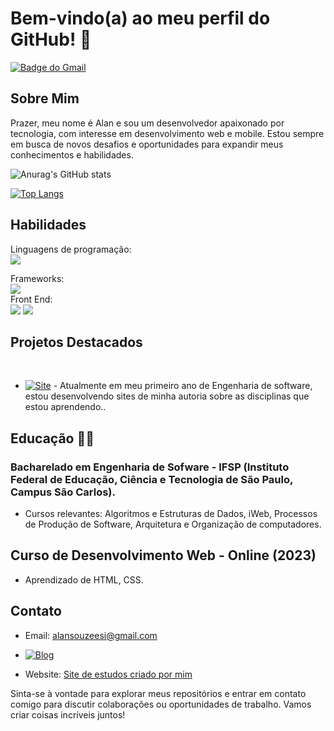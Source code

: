 # Bem-vindo(a) ao meu perfil do GitHub! 👋


[![Badge do Gmail](https://img.shields.io/badge/Gmail-D14836?style=for-the-badge&logo=gmail&logoColor=white)](mailto:alansouzeesi@gmail.com)


## Sobre Mim
Prazer, meu nome é Alan e sou um desenvolvedor apaixonado por tecnologia, com interesse em desenvolvimento web e mobile. Estou sempre em busca de novos desafios e oportunidades para expandir meus conhecimentos e habilidades.

![Anurag's GitHub stats](https://github-readme-stats.vercel.app/api?username=Alan-Vasconi&show_icons=true&theme=dracula)

[![Top Langs](https://github-readme-stats.vercel.app/api/top-langs/?username=Alan-Vasconi&layout=compact)](https://github.com/anuraghazra/github-readme-stats)

## Habilidades
Linguagens de programação: <br>
<img src="https://img.shields.io/badge/Python-3776AB?style=for-the-badge&logo=python&logoColor=white">

Frameworks:<br>
<img src="https://img.shields.io/badge/Bootstrap-563D7C?style=for-the-badge&logo=bootstrap&logoColor=white">
<br>Front End: <br>
<img src="https://img.shields.io/badge/HTML5-E34F26?style=for-the-badge&logo=html5&logoColor=white"> <img src="https://img.shields.io/badge/CSS3-1572B6?style=for-the-badge&logo=css3&logoColor=white">


## Projetos Destacados
<br>

- [![Site](https://img.shields.io/badge/Hyper-000000?style=for-the-badge&logo=hyper&logoColor=white)](alan-bes.netlify.app) -  Atualmente em meu primeiro ano de Engenharia de software, estou desenvolvendo sites de minha autoria sobre as disciplinas que estou aprendendo..

## Educação 👩‍💻

### Bacharelado em Engenharia de Sofware - IFSP (Instituto Federal de Educação, Ciência e Tecnologia de São Paulo, Campus São Carlos).
- Cursos relevantes: Algoritmos e Estruturas de Dados, iWeb, Processos de Produção de Software, Arquitetura e Organização de computadores.

## Curso de Desenvolvimento Web - Online (2023)
- Aprendizado de HTML, CSS.

## Contato
- Email: alansouzeesi@gmail.com

- [![Blog](https://img.shields.io/badge/LinkedIn-0077B5?style=for-the-badge&logo=linkedin&logoColor=white)](https://www.linkedin.com/in/alanvasconi/)
- Website: [Site de estudos criado por mim](https://alanbes.netlify.app/computadores)

Sinta-se à vontade para explorar meus repositórios e entrar em contato comigo para discutir colaborações ou oportunidades de trabalho. Vamos criar coisas incríveis juntos!
